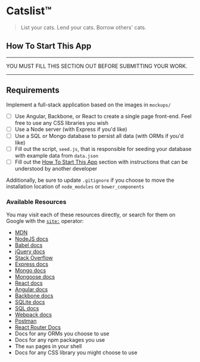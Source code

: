 # Catslist™

> List your cats. Lend your cats. Borrow others' cats.

## How To Start This App

************************************

YOU MUST FILL THIS SECTION OUT BEFORE SUBMITTING YOUR WORK.

************************************

## Requirements

Implement a full-stack application based on the images in `mockups/`

- [ ] Use Angular, Backbone, or React to create a single page front-end. Feel free to use any CSS libraries you wish
- [ ] Use a Node server (with Express if you'd like)
- [ ] Use a SQL or Mongo database to persist all data (with ORMs if you'd like)
- [ ] Fill out the script, `seed.js`, that is responsible for seeding your database with example data from `data.json`
- [ ] Fill out the [How To Start This App](#how-to-start-this-app) section with instructions that can be understood by another developer

Additionally, be sure to update `.gitignore` if you choose to move the installation location of `node_modules` or `bower_components`

### Available Resources

You may visit each of these resources directly, or search for them on Google with the [`site:`](https://support.google.com/websearch/answer/2466433?hl=en) operator:

* [MDN](https://developer.mozilla.org/en-US/)
* [NodeJS docs](https://nodejs.org/en/docs/)
* [Babel docs](https://babeljs.io/docs/setup/)
* [jQuery docs](https://api.jquery.com/)
* [Stack Overflow](http://stackoverflow.com/)
* [Express docs](https://expressjs.com/)
* [Mongo docs](https://docs.mongodb.com/)
* [Mongoose docs](http://mongoosejs.com/docs/index.html)
* [React docs](https://facebook.github.io/react/docs/getting-started.html)
* [Angular docs](https://docs.angularjs.org/api)
* [Backbone docs](http://backbonejs.org/)
* [SQLite docs](https://www.sqlite.org/docs.html)
* [SQL docs](https://docs.oracle.com/cd/B19306_01/server.102/b14200/toc.htm)
* [Webpack docs](https://webpack.github.io/docs/)
* [Postman](https://www.getpostman.com/)
* [React Router Docs](https://github.com/ReactTraining/react-router/tree/master/docs)
* Docs for any ORMs you choose to use
* Docs for any npm packages you use
* The `man` pages in your shell
* Docs for any CSS library you might choose to use
